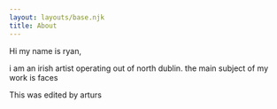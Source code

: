 ```yaml
---
layout: layouts/base.njk
title: About
---
```


Hi my name is ryan,

i am an irish artist operating out of north dublin. the main subject of my work is faces

This was edited by arturs
